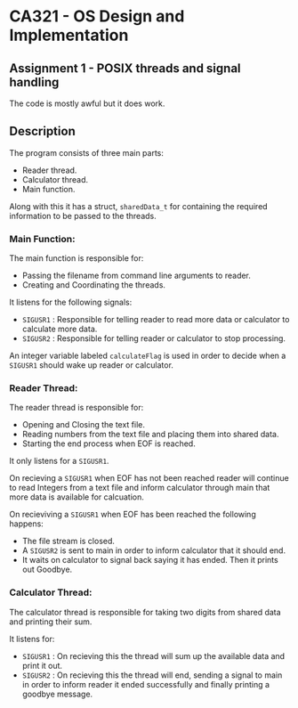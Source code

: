 CA321 - OS Design and Implementation
================================================================================

Assignment 1 - POSIX threads and signal handling
--------------------------------------------------------------------------------

The code is mostly awful but it does work.

Description
--------------------------------------------------------------------------------

The program consists of three main parts:

 - Reader thread.
 - Calculator thread.
 - Main function.

Along with this it has a struct, `sharedData_t` for containing the required
information to be passed to the threads.

### Main Function:

The main function is responsible for:

 - Passing the filename from command line arguments to reader.
 - Creating and Coordinating the threads.

It listens for the following signals:

 - `SIGUSR1` : Responsible for telling reader to read more data or calculator
	       to calculate more data.
 - `SIGUSR2` : Responsible for telling reader or calculator to stop processing.

An integer variable labeled `calculateFlag` is used in order to decide when a
`SIGUSR1` should wake up reader or calculator.

### Reader Thread:

The reader thread is responsible for:

 - Opening and Closing the text file.
 - Reading numbers from the text file and placing them into shared data.
 - Starting the end process when EOF is reached.

It only listens for a `SIGUSR1`.

On recieving a `SIGUSR1` when EOF has not been reached reader will continue
to read Integers from a text file and inform calculator through main that more
data is available for calcuation.

On recieviving a `SIGUSR1` when EOF has been reached the following happens:

 - The file stream is closed.
 - A `SIGUSR2` is sent to main in order to inform calculator that it should end.
 - It waits on calculator to signal back saying it has ended. Then it prints out
   Goodbye.

### Calculator Thread:

The calculator thread is responsible for taking two digits from shared data and
printing their sum.

It listens for:

 - `SIGUSR1` : On recieving this the thread will sum up the available data and
               print it out.
 - `SIGUSR2` : On recieving this the thread will end, sending a signal to main
               in order to inform reader it ended successfully and finally
               printing a goodbye message.

